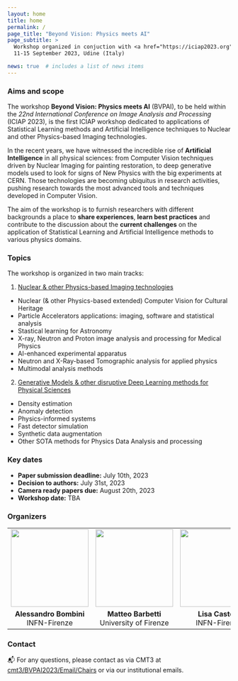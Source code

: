```yaml
---
layout: home
title: home
permalink: /
page_title: "Beyond Vision: Physics meets AI"
page_subtitle: >
  Workshop organized in conjuction with <a href="https://iciap2023.org">ICIAP 2023</a>,
  11-15 September 2023, Udine (Italy)

news: true  # includes a list of news items
---
```


### Aims and scope

The workshop **Beyond Vision: Physics meets AI** (BVPAI), to be held within the _22nd International Conference on Image Analysis and Processing_ (ICIAP 2023), is the first ICIAP workshop dedicated to applications of Statistical Learning methods and Artificial Intelligence techniques to Nuclear and other Physics-based Imaging technologies.

In the recent years, we have witnessed the incredible rise of **Artificial Intelligence** in all physical sciences: from Computer Vision techniques driven by Nuclear Imaging for painting restoration, to deep generative models used to look for signs of New Physics with the big experiments at CERN. Those technologies are becoming ubiquitus in research activities, pushing research towards the most advanced tools and techniques developed in Computer Vision.

The aim of the workshop is to furnish researchers with different backgrounds a place to **share experiences**, **learn best practices** and contribute to the discussion about the **current challenges** on the application of Statistical Learning and Artificial Intelligence methods to various physics domains.

### Topics

The workshop is organized in two main tracks:

1. <u>Nuclear & other Physics-based Imaging technologies</u>
  - Nuclear (& other Physics-based extended)  Computer Vision for Cultural Heritage
  - Particle Accelerators applications: imaging, software and statistical analysis
  - Stastical learning for Astronomy
  - X-ray, Neutron and Proton image analysis and processing for Medical Physics
  - AI-enhanced experimental apparatus
  - Neutron and X-Ray-based Tomographic analysis for applied physics
  - Multimodal analysis methods

2. <u>Generative Models & other disruptive Deep Learning methods for Physical Sciences</u>
  - Density estimation
  - Anomaly detection
  - Physics-informed systems
  - Fast detector simulation
  - Synthetic data augmentation
  - Other SOTA methods for Physics Data Analysis and processing

### Key dates

- **Paper submission deadline:** July 10th, 2023
- **Decision to authors:** July 31st, 2023
- **Camera ready papers due:** August 20th, 2023
- **Workshop date:** TBA

### Organizers

<!-- For academic icons: https://jpswalsh.github.io/academicons/ -->

<table style="max-width:100%; !important;">
  <tr>
    <td style="text-align:center"><img src="{{ site.baseurl }}/assets/img/people/bombini.jpeg" height="175"></td>
    <td style="text-align:center"><img src="{{ site.baseurl }}/assets/img/people/barbetti.jpeg" height="175"></td>
    <td style="text-align:center"><img src="{{ site.baseurl }}/assets/img/people/castelli.jpg" height="175"></td>
    <td style="text-align:center"><img src="{{ site.baseurl }}/assets/img/people/dalpra.jpg" height="175"></td>
  </tr>
  <tr>
    <td style="text-align:center">
      <b>Alessandro Bombini</b> <br> INFN-Firenze <br>
      <a href="mailto:bombini@fi.infn.it" title="email"><i class="fas fa-envelope"></i></a>
      <a href="https://orcid.org/0000-0001-7225-3355" title="orcid"><i class="fab fa-orcid"></i></a>
      <a href="https://www.semanticscholar.org/author/A.-Bombini/84260082" title="semanticscholar"><i class="ai ai-semantic-scholar"></i></a>
      <a href="https://dl.acm.org/profile/99660371894" title="acm"><i class="ai ai-acm ai"></i></a>
      <a href="https://github.com/androbomb" title="GitHub"><i class="fab fa-github"></i></a>
      <a href="https://www.linkedin.com/in/alessandro-bombini-7929a2133" title="LinkedIn"><i class="fab fa-linkedin"></i></a>
      <a href="https://twitter.com/__AndroBomb__" title="Twitter"><i class="fab fa-twitter"></i></a>
    </td>
    <td style="text-align:center">
      <b>Matteo Barbetti</b> <br> University of Firenze <br>
      <a href="mailto:matteo.barbetti@unifi.it" title="email"><i class="fas fa-envelope"></i></a>
      <a href="https://orcid.org/0000-0002-6704-6914" title="orcid"><i class="fab fa-orcid"></i></a>
      <a href="https://www.semanticscholar.org/author/M.-Barbetti/2154060732" title="semanticscholar"><i class="ai ai-semantic-scholar"></i></a>
      <a href="https://inspirehep.net/authors/1908127?ui-citation-summary=true" title="inspirehep"><i class="ai ai-inspire ai"></i></a>
      <a href="https://github.com/mbarbetti" title="GitHub"><i class="fab fa-github"></i></a>
      <a href="https://www.linkedin.com/in/matteo-barbetti" title="LinkedIn"><i class="fab fa-linkedin"></i></a>
      <a href="https://twitter.com/mbarbetz" title="Twitter"><i class="fab fa-twitter"></i></a>
    </td>
    <td style="text-align:center">
      <b>Lisa Castelli</b> <br>  INFN-Firenze <br>
      <a href="mailto:lisa.castelli@fi.infn.it" title="email"><i class="fas fa-envelope"></i></a>
      <a href="https://orcid.org/0000-0002-6237-0432" title="orcid"><i class="fab fa-orcid"></i></a>
      <a href="https://www.semanticscholar.org/author/L.-Castelli/119595571" title="semanticscholar"><i class="ai ai-semantic-scholar"></i></a>
    </td>
    <td style="text-align:center">
      <b>Stefano Dal Pra</b> <br> INFN-CNAF <br>
      <a href="mailto:dalpra@infn.it" title="email"><i class="fas fa-envelope"></i></a>
      <a href="https://orcid.org/0000-0002-1057-2307" title="orcid"><i class="fab fa-orcid"></i></a>
      <a href="https://www.semanticscholar.org/author/S.-Dal-Pra/13534449" title="semanticscholar"><i class="ai ai-semantic-scholar"></i></a>
      <a href="https://inspirehep.net/authors/1423914?ui-citation-summary=true" title="inspirehep"><i class="ai ai-inspire ai"></i></a>
      <a href="https://www.linkedin.com/in/stefano-dal-pra-9601455/" title="LinkedIn"><i class="fab fa-linkedin"></i></a>
    </td>
  </tr>
</table>

### Contact

:mailbox_with_mail: For any questions, please contact as via CMT3 at  [cmt3/BVPAI2023/Email/Chairs](https://cmt3.research.microsoft.com/BVPAI2023/Email/Chairs) or via our institutional emails.



<!-- 
-------
### Brought you by

<table style="width:90%; margin-top:20px">
  <tr>
    <td style="padding-right:45px"><img alt="infn-logo" src="{{ site.baseurl }}/assets/img/sponsors/infn-logo.png" height="100"></td>
    <td style="padding-right:45px"><img alt="4ch-logo" src="{{ site.baseurl }}/assets/img/sponsors/4ch-logo.png" height="90"></td>
    <td><img alt="icsc-logo" src="{{ site.baseurl }}/assets/img/sponsors/icsc-logo.png" height="100"></td>
  </tr>
</table> 
-->
